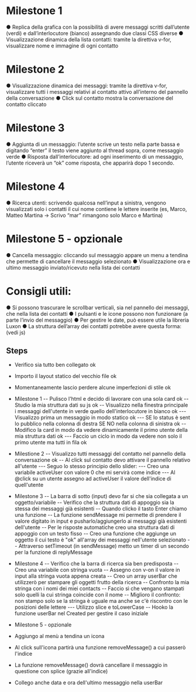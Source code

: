 
# Milestone 1
● Replica della grafica con la possibilità di avere messaggi scritti dall’utente (verdi) e dall’interlocutore (bianco) assegnando due classi CSS diverse
● Visualizzazione dinamica della lista contatti: tramite la direttiva v-for, visualizzare nome e immagine di ogni contatto

# Milestone 2
● Visualizzazione dinamica dei messaggi: tramite la direttiva v-for, visualizzare tutti i messaggi relativi al contatto attivo all’interno del pannello della conversazione
● Click sul contatto mostra la conversazione del contatto cliccato

# Milestone 3
● Aggiunta di un messaggio: l’utente scrive un testo nella parte bassa e digitando
“enter” il testo viene aggiunto al thread sopra, come messaggio verde
● Risposta dall’interlocutore: ad ogni inserimento di un messaggio, l’utente riceverà
un “ok” come risposta, che apparirà dopo 1 secondo.

# Milestone 4
● Ricerca utenti: scrivendo qualcosa nell’input a sinistra, vengono visualizzati solo i
contatti il cui nome contiene le lettere inserite (es, Marco, Matteo Martina -> Scrivo
“mar” rimangono solo Marco e Martina)

# Milestone 5 - opzionale
● Cancella messaggio: cliccando sul messaggio appare un menu a tendina che
permette di cancellare il messaggio selezionato
● Visualizzazione ora e ultimo messaggio inviato/ricevuto nella lista dei contatti

# Consigli utili:
● Si possono trascurare le scrollbar verticali, sia nel pannello dei messaggi, che nella lista dei contatti
● I pulsanti e le icone possono non funzionare (a parte l’invio del messaggio)
● Per gestire le date, può essere utile la libreria Luxon
● La struttura dell’array dei contatti potrebbe avere questa forma: (vedi js)

## Steps
- Verifico sia tutto ben collegato ok
- Importo il layout statico del vecchio file ok
- Momentaneamente lascio perdere alcune imperfezioni di stile ok

- Milestone 1
-- Pulisco l'html e decido di lavorare con una sola card ok
-- Studio la mia struttura dati su js ok
-- Visualizzo nella finestra principale i messaggi dell'utente in verde quello dell'interlocutore in bianco ok
--- Visualizzo prima un messaggio in modo statico ok
--- SE lo status è sent lo pubblico nella colonna di destra SE NO nella colonna di sinistra ok
-- Modifico la card in modo da vedere dinamicamente il primo utente della mia struttura dati ok
--- Faccio un ciclo in modo da vedere non solo il primo utente ma tutti in fila ok

- Milestione 2
-- Visualizzo tutti messaggi del contatto nel pannello della conversazione ok
-- Al click sul contatto devo attivare il pannello relativo all'utente
--- Seguo lo stesso principio dello slider:
--- Creo una variabile activeUser con valore 0 che mi servirà come indice
--- Al @click su un utente assegno ad activeUser il valore dell'indice di quell'utente

- Milestone 3
-- La barra di sotto (input) devo far si che sia collegata a un oggetto/variabile
-- Verifico che la struttura dati di appoggio sia la stessa dei messaggi già esistenti
-- Quando clicko il tasto Enter chiamo una funzione
-- La funzione sendMessage mi permette di prendere il valore digitato in input e pusharlo/aggiungerlo ai messaggi già esistenti dell'utente
-- Per le risposte automatiche creo una struttura dati di appoggio con un testo fisso
-- Creo una funzione che aggiunge un oggetto il cui testo è "ok" all'array dei messaggi nell'utente selezionato
-- Attraverso setTimeout (in sendMessage) metto un timer di un secondo per la funzione di replyMessage

- Milestone 4
-- Verifico che la barra di ricerca sia ben predisposta
-- Creo una variabile con stringa vuota
-- Assegno con v-on il valore in input alla stringa vuota appena creata
-- Creo un array userBar che utilizzerò per stampare gli oggetti frutto della ricerca
-- Confronto la mia stringa con i nomi dei miei contacts
-- Faccio sì che vengano stampati solo quelli la cui stringa coincide con il nome
-- Miglioro il confronto: non stampo solo se la stringa è uguale ma anche se c'è riscontro con le posizioni delle lettere
--- Utilizzo slice e toLowerCase
-- Hooko la funzione userBar nel Created per gestire il caso iniziale 

- Milestone 5 - opzionale
- Aggiungo al menù a tendina un icona
- Al click sull'icona partirà una funzione removeMessage() a cui passerò l'indice
- La funzione removeMessage() dovrà cancellare il messaggio in questione con splice (grazie all'indice)
- Collego anche data e ora dell'ultimo messaggio nella userBar